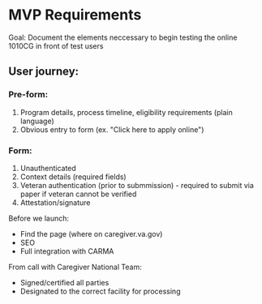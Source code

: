 # MVP Requirements

Goal: Document the elements neccessary to begin testing the online 1010CG in front of test users

## User journey:

### Pre-form:

1) Program details, process timeline, eligibility requirements (plain language)
2) Obvious entry to form (ex. "Click here to apply online")

### Form:

1) Unauthenticated 
2) Context details (required fields)
3) Veteran authentication (prior to submmission) - required to submit via paper if veteran cannot be verified
4) Attestation/signature





Before we launch:
- Find the page (where on caregiver.va.gov)
- SEO
- Full integration with CARMA

From call with Caregiver National Team:
- Signed/certified all parties
- Designated to the correct facility for processing
